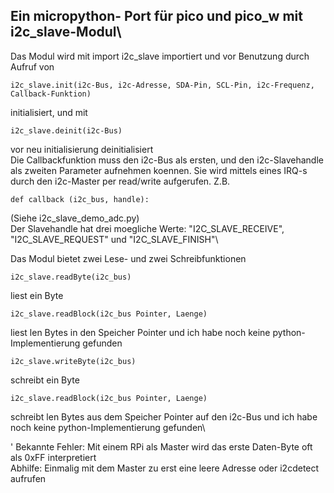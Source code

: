 ## Ein micropython- Port für pico und pico_w mit i2c_slave-Modul\
Das Modul wird mit import i2c_slave importiert und vor Benutzung durch Aufruf von
```
i2c_slave.init(i2c-Bus, i2c-Adresse, SDA-Pin, SCL-Pin, i2c-Frequenz, Callback-Funktion)
```
initialisiert, und mit
```
i2c_slave.deinit(i2c-Bus)
```
vor neu initialisierung deinitialisiert\
Die Callbackfunktion muss den i2c-Bus als ersten, und den i2c-Slavehandle als zweiten Parameter aufnehmen koennen. Sie wird mittels eines IRQ-s durch den i2c-Master per read/write aufgerufen. Z.B.
```
def callback (i2c_bus, handle):
```
(Siehe i2c_slave_demo_adc.py)\
Der Slavehandle hat drei moegliche Werte: "I2C_SLAVE_RECEIVE", "I2C_SLAVE_REQUEST" und "I2C_SLAVE_FINISH"\

Das Modul bietet zwei Lese- und zwei Schreibfunktionen
```
i2c_slave.readByte(i2c_bus)
```
liest ein Byte
```
i2c_slave.readBlock(i2c_bus Pointer, Laenge) 
```
liest len Bytes in den Speicher Pointer und ich habe noch keine python-Implementierung gefunden
```
i2c_slave.writeByte(i2c_bus)
```
schreibt ein Byte
```
i2c_slave.readBlock(i2c_bus Pointer, Laenge)
```
schreibt len Bytes aus dem Speicher Pointer auf den i2c-Bus und ich habe noch keine python-Implementierung gefunden\

' Bekannte Fehler:
Mit einem RPi als Master wird das erste Daten-Byte oft als 0xFF interpretiert\
Abhilfe: Einmalig mit dem Master zu erst eine leere Adresse oder i2cdetect aufrufen
